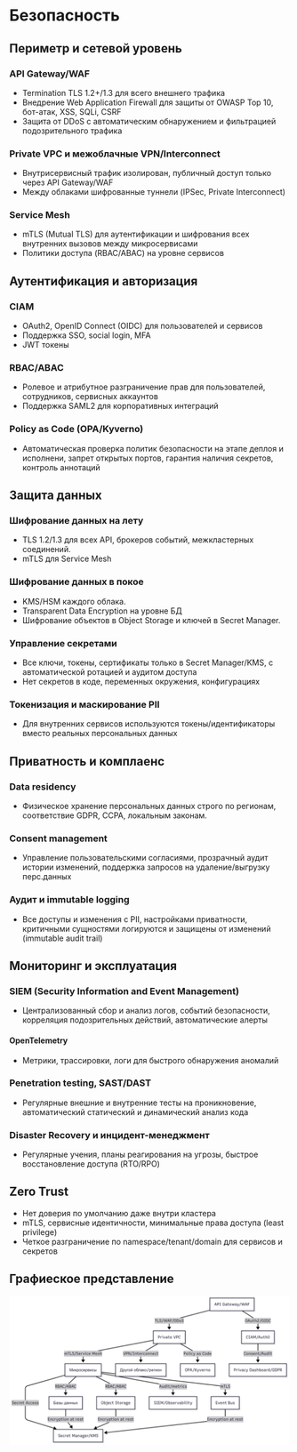 # Безопасность

 
## Периметр и сетевой уровень

### API Gateway/WAF

- Termination TLS 1.2+/1.3 для всего внешнего трафика
- Внедрение Web Application Firewall для защиты от OWASP Top 10, бот-атак, XSS, SQLi, CSRF
- Защита от DDoS с автоматическим обнаружением и фильтрацией подозрительного трафика

### Private VPC и межоблачные VPN/Interconnect

- Внутрисервисный трафик изолирован, публичный доступ только через API Gateway/WAF
- Между облаками шифрованные туннели (IPSec, Private Interconnect)

### Service Mesh

- mTLS (Mutual TLS) для аутентификации и шифрования всех внутренних вызовов между микросервисами
- Политики доступа (RBAC/ABAC) на уровне сервисов

## Аутентификация и авторизация

### CIAM

- OAuth2, OpenID Connect (OIDC) для пользователей и сервисов
- Поддержка SSO, social login, MFA
- JWT токены

### RBAC/ABAC

- Ролевое и атрибутное разграничение прав для пользователей, сотрудников, сервисных аккаунтов
- Поддержка SAML2 для корпоративных интеграций

### Policy as Code (OPA/Kyverno)

- Автоматическая проверка политик безопасности на этапе деплоя и исполнени, запрет открытых портов, гарантия наличия секретов, контроль аннотаций

## Защита данных

### Шифрование данных на лету

- TLS 1.2/1.3 для всех API, брокеров событий, межкластерных соединений.
- mTLS для Service Mesh

### Шифрование данных в покое

- KMS/HSM каждого облака.
- Transparent Data Encryption на уровне БД
- Шифрование объектов в Object Storage и ключей в Secret Manager.

### Управление секретами

- Все ключи, токены, сертификаты только в Secret Manager/KMS, с автоматической ротацией и аудитом доступа
- Нет секретов в коде, переменных окружения, конфигурациях

### Токенизация и маскирование PII

- Для внутренних сервисов используются токены/идентификаторы вместо реальных персональных данных

## Приватность и комплаенс

### Data residency

- Физическое хранение персональных данных строго по регионам, соответствие GDPR, CCPA, локальным законам.

### Consent management

- Управление пользовательскими согласиями, прозрачный аудит истории изменений, поддержка запросов на удаление/выгрузку перс.данных

### Аудит и immutable logging

- Все доступы и изменения с PII, настройками приватности, критичными сущностями логируются и защищены от изменений (immutable audit trail)

## Мониторинг и эксплуатация

### SIEM (Security Information and Event Management)

- Централизованный сбор и анализ логов, событий безопасности, корреляция подозрительных действий, автоматические алерты

#### OpenTelemetry

- Метрики, трассировки, логи для быстрого обнаружения аномалий

### Penetration testing, SAST/DAST

- Регулярные внешние и внутренние тесты на проникновение, автоматический статический и динамический анализ кода

### Disaster Recovery и инцидент-менеджмент

- Регулярные учения, планы реагирования на угрозы, быстрое восстановление доступа (RTO/RPO)

## Zero Trust

- Нет доверия по умолчанию даже внутри кластера
- mTLS, сервисные идентичности, минимальные права доступа (least privilege)
- Четкое разграничение по namespace/tenant/domain для сервисов и секретов

## Графиеское представление

![Изображение](https://github.com/Karatel666/ArchitectureFinalWork/blob/main/014.5_%D0%91%D0%B5%D0%B7%D0%BE%D0%BF%D0%B0%D1%81%D0%BD%D0%BE%D1%81%D1%82%D1%8C.png)






